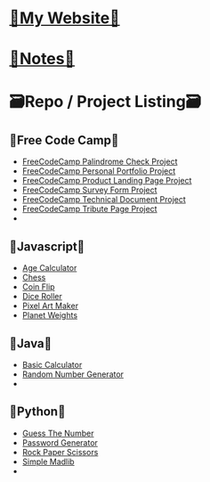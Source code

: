 # [🌼My Website🌼](https://kathylam204.github.io/)
# [📓Notes📓](https://github.com/kathylam204/cs-notes)
# 🗃️Repo / Project Listing🗃️

## 📝Free Code Camp📝
- [FreeCodeCamp Palindrome Check Project](https://github.com/kathylam204/fccpalindromecheck)
- [FreeCodeCamp Personal Portfolio Project](https://github.com/kathylam204/fccpersonalportfolio)
- [FreeCodeCamp Product Landing Page Project](https://github.com/kathylam204/fccproductlanding)
- [FreeCodeCamp Survey Form Project](https://github.com/kathylam204/fccsurveyform)
- [FreeCodeCamp Technical Document Project](https://github.com/kathylam204/fcctechnicaldoc)
- [FreeCodeCamp Tribute Page Project](https://github.com/kathylam204/fcctributepage)
- 

## 📝Javascript📝
- [Age Calculator](https://github.com/kathylam204/agecalculator)
- [Chess](https://github.com/kathylam204/chess)
- [Coin Flip](https://github.com/kathylam204/coin-flip)
- [Dice Roller](https://github.com/kathylam204/dice-roller)
- [Pixel Art Maker](https://github.com/kathylam204/pixelart)
- [Planet Weights](https://github.com/kathylam204/planetweights)

## 📝Java📝
- [Basic Calculator](https://github.com/kathylam204/calculator)
- [Random Number Generator](https://github.com/kathylam204/numbergenerator)
- 

## 📝Python📝
- [Guess The Number](https://github.com/kathylam204/guessthenumber)
- [Password Generator](https://github.com/kathylam204/password-generator)
- [Rock Paper Scissors](https://github.com/kathylam204/rockpaperscissors)
- [Simple Madlib](https://github.com/kathylam204/simplemadlib)
- 


<!---
## C#
*(Projects coming soon)*

## SQL
*(Projects coming soon)*

## Typescript
*(Projects coming soon)*

## C++
*(Projects coming soon)*

## React
*(Projects coming soon)*

## Go
*(Projects coming soon)*
-->
